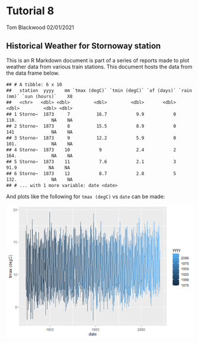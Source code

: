 Tutorial 8
================
Tom Blackwood
02/01/2021

## Historical Weather for Stornoway station

This is an R Markdown document is part of a series of reports made to
plot weather data from various train stations. This document hosts the
data from the data frame below.

    ## # A tibble: 6 x 10
    ##   station  yyyy    mm `tmax (degC)` `tmin (degC)` `af (days)` `rain (mm)` `sun (hours)`    X8
    ##   <chr>   <dbl> <dbl>         <dbl>         <dbl>       <dbl>       <dbl>         <dbl> <dbl>
    ## 1 Storno~  1873     7          16.7           9.9           0       110.             NA    NA
    ## 2 Storno~  1873     8          15.5           8.9           0       141              NA    NA
    ## 3 Storno~  1873     9          12.2           5.9           0       101.             NA    NA
    ## 4 Storno~  1873    10           9             2.4           2       164.             NA    NA
    ## 5 Storno~  1873    11           7.6           2.1           3        91.9            NA    NA
    ## 6 Storno~  1873    12           8.7           2.8           5       132.             NA    NA
    ## # ... with 1 more variable: date <date>

And plots like the following for `tmax (degC)` vs `date` can be made:

![](Report-Stornoway_files/figure-gfm/plot_weather-1.png)<!-- -->
